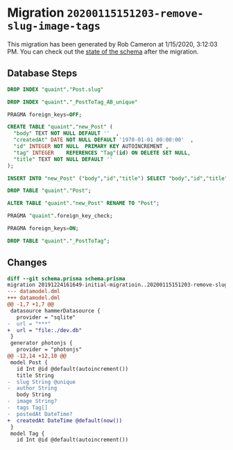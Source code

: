 # Migration `20200115151203-remove-slug-image-tags`

This migration has been generated by Rob Cameron at 1/15/2020, 3:12:03 PM.
You can check out the [state of the schema](./schema.prisma) after the migration.

## Database Steps

```sql
DROP INDEX "quaint"."Post.slug"

DROP INDEX "quaint"."_PostToTag_AB_unique"

PRAGMA foreign_keys=OFF;

CREATE TABLE "quaint"."new_Post" (
  "body" TEXT NOT NULL DEFAULT ''  ,
  "createdAt" DATE NOT NULL DEFAULT '1970-01-01 00:00:00'  ,
  "id" INTEGER NOT NULL  PRIMARY KEY AUTOINCREMENT ,
  "tag" INTEGER    REFERENCES "Tag"(id) ON DELETE SET NULL,
  "title" TEXT NOT NULL DEFAULT ''  
);

INSERT INTO "new_Post" ("body","id","title") SELECT "body","id","title" from "Post"

DROP TABLE "quaint"."Post";

ALTER TABLE "quaint"."new_Post" RENAME TO "Post";

PRAGMA "quaint".foreign_key_check;

PRAGMA foreign_keys=ON;

DROP TABLE "quaint"."_PostToTag";
```

## Changes

```diff
diff --git schema.prisma schema.prisma
migration 20191224161649-initial-migratioin..20200115151203-remove-slug-image-tags
--- datamodel.dml
+++ datamodel.dml
@@ -1,7 +1,7 @@
 datasource hammerDatasource {
   provider = "sqlite"
-  url = "***"
+  url = "file:./dev.db"
 }
 generator photonjs {
   provider = "photonjs"
@@ -12,14 +12,10 @@
 model Post {
   id Int @id @default(autoincrement())
   title String
-  slug String @unique
-  author String
   body String
-  image String?
-  tags Tag[]
-  postedAt DateTime?
+  createdAt DateTime @default(now())
 }
 model Tag {
   id Int @id @default(autoincrement())
```


